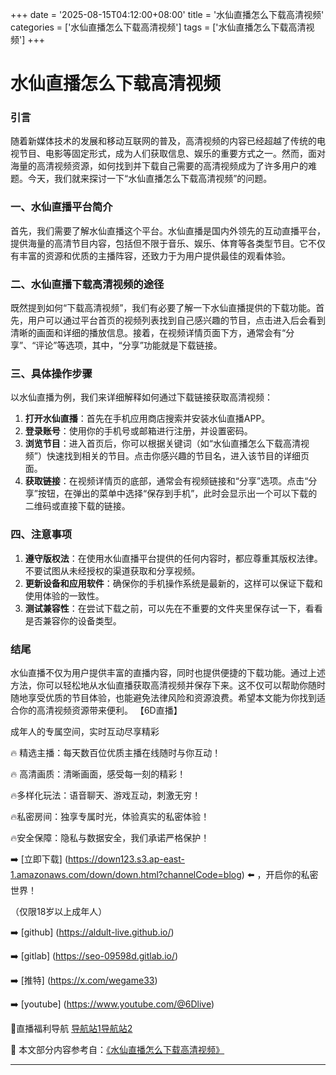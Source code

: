 +++
date = '2025-08-15T04:12:00+08:00'
title = '水仙直播怎么下载高清视频'
categories = ['水仙直播怎么下载高清视频']
tags = ['水仙直播怎么下载高清视频']
+++

# 水仙直播怎么下载高清视频

### 引言

随着新媒体技术的发展和移动互联网的普及，高清视频的内容已经超越了传统的电视节目、电影等固定形式，成为人们获取信息、娱乐的重要方式之一。然而，面对海量的高清视频资源，如何找到并下载自己需要的高清视频成为了许多用户的难题。今天，我们就来探讨一下“水仙直播怎么下载高清视频”的问题。

### 一、水仙直播平台简介

首先，我们需要了解水仙直播这个平台。水仙直播是国内外领先的互动直播平台，提供海量的高清节目内容，包括但不限于音乐、娱乐、体育等各类型节目。它不仅有丰富的资源和优质的主播阵容，还致力于为用户提供最佳的观看体验。

### 二、水仙直播下载高清视频的途径

既然提到如何“下载高清视频”，我们有必要了解一下水仙直播提供的下载功能。首先，用户可以通过平台首页的视频列表找到自己感兴趣的节目，点击进入后会看到清晰的画面和详细的播放信息。接着，在视频详情页面下方，通常会有“分享”、“评论”等选项，其中，“分享”功能就是下载链接。

### 三、具体操作步骤

以水仙直播为例，我们来详细解释如何通过下载链接获取高清视频：

1. **打开水仙直播**：首先在手机应用商店搜索并安装水仙直播APP。
2. **登录账号**：使用你的手机号或邮箱进行注册，并设置密码。
3. **浏览节目**：进入首页后，你可以根据关键词（如“水仙直播怎么下载高清视频”）快速找到相关的节目。点击你感兴趣的节目名，进入该节目的详细页面。
4. **获取链接**：在视频详情页的底部，通常会有视频链接和“分享”选项。点击“分享”按钮，在弹出的菜单中选择“保存到手机”，此时会显示出一个可以下载的二维码或直接下载的链接。

### 四、注意事项

1. **遵守版权法**：在使用水仙直播平台提供的任何内容时，都应尊重其版权法律。不要试图从未经授权的渠道获取和分享视频。
2. **更新设备和应用软件**：确保你的手机操作系统是最新的，这样可以保证下载和使用体验的一致性。
3. **测试兼容性**：在尝试下载之前，可以先在不重要的文件夹里保存试一下，看看是否兼容你的设备类型。

### 结尾

水仙直播不仅为用户提供丰富的直播内容，同时也提供便捷的下载功能。通过上述方法，你可以轻松地从水仙直播获取高清视频并保存下来。这不仅可以帮助你随时随地享受优质的节目体验，也能避免法律风险和资源浪费。希望本文能为你找到适合你的高清视频资源带来便利。
【6D直播】

 成年人的专属空间，实时互动尽享精彩

🔥 精选主播：每天数百位优质主播在线随时与你互动！

🔥 高清画质：清晰画面，感受每一刻的精彩！

🔥多样化玩法：语音聊天、游戏互动，刺激无穷！

🔥私密房间：独享专属时光，体验真实的私密体验！

🔥安全保障：隐私与数据安全，我们承诺严格保护！

➡️ [立即下载] (https://down123.s3.ap-east-1.amazonaws.com/down/down.html?channelCode=blog) ⬅️ ，开启你的私密世界！

 （仅限18岁以上成年人）

➡️ [github] (https://aldult-live.github.io/)

➡️ [gitlab] (https://seo-09598d.gitlab.io/)

➡️ [推特] (https://x.com/wegame33)

➡️ [youtube] (https://www.youtube.com/@6Dlive)

🔞直播福利导航   [导航站1](https://webstack-86085a.gitlab.io/)[导航站2](https://onlygit123-2.github.io/)

📘 本文部分内容参考自：[《水仙直播怎么下载高清视频》](https://webstack-hugo-1.pages.dev/)

---
